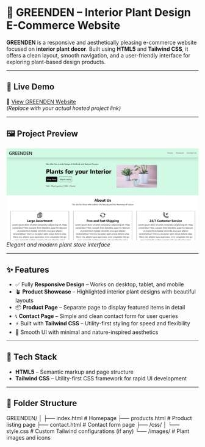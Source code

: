 # 🌿 GREENDEN – Interior Plant Design E-Commerce Website

**GREENDEN** is a responsive and aesthetically pleasing e-commerce website focused on **interior plant decor**. Built using **HTML5** and **Tailwind CSS**, it offers a clean layout, smooth navigation, and a user-friendly interface for exploring plant-based design products.

---

## 🌱 Live Demo

🔗 [View GREENDEN Website](https://mukil143.github.io/Greenden-E-Commerce-website/index.html)  
*(Replace with your actual hosted project link)*

---

## 🖼️ Project Preview

![GREENDEN Homepage Screenshot](./Homepage-Screenshot.png)  
*Elegant and modern plant store interface*

---

## ✨ Features

- ✅ Fully **Responsive Design** – Works on desktop, tablet, and mobile
- 🪴 **Product Showcase** – Highlighted interior plant designs with beautiful layouts
- 📦 **Product Page** – Separate page to display featured items in detail
- 📞 **Contact Page** – Simple and clean contact form for user queries
- ⚡ Built with **Tailwind CSS** – Utility-first styling for speed and flexibility
- 🌿 Smooth UI with minimal and nature-inspired aesthetics

---

## 🔧 Tech Stack

- **HTML5** – Semantic markup and page structure  
- **Tailwind CSS** – Utility-first CSS framework for rapid UI development

---

## 📁 Folder Structure
GREENDEN/ 
│
├── index.html # Homepage 
├── products.html # Product listing page 
├── contact.html # Contact form page 
├── /css/ 
│ └── style.css # Custom Tailwind configurations (if any) 
└── /images/ # Plant images and icons
